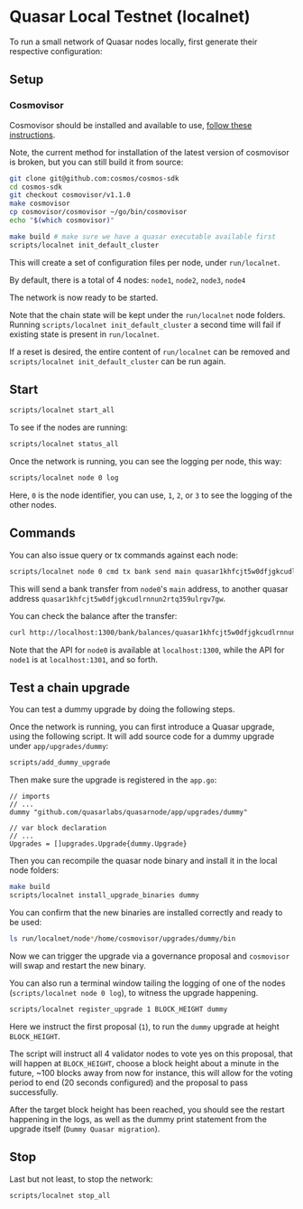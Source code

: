 
# Quasar Local Testnet (localnet)

To run a small network of Quasar nodes locally, first generate their respective configuration:

## Setup

### Cosmovisor

Cosmovisor should be installed and available to use, [follow these instructions](https://github.com/cosmos/cosmos-sdk/tree/main/cosmovisor#installation).

Note, the current method for installation of the latest version of cosmovisor is broken, but you can still build it from source:

```bash
git clone git@github.com:cosmos/cosmos-sdk
cd cosmos-sdk
git checkout cosmovisor/v1.1.0
make cosmovisor
cp cosmovisor/cosmovisor ~/go/bin/cosmovisor
echo "$(which cosmovisor)"
```

```bash
make build # make sure we have a quasar executable available first
scripts/localnet init_default_cluster
```

This will create a set of configuration files per node, under `run/localnet`.

By default, there is a total of 4 nodes: `node1`, `node2`, `node3`, `node4`

The network is now ready to be started.

Note that the chain state will be kept under the `run/localnet` node folders.
Running `scripts/localnet init_default_cluster` a second time will fail if existing state is present in `run/localnet`.

If a reset is desired, the entire content of `run/localnet` can be removed and `scripts/localnet init_default_cluster` can be run again.

## Start

```bash
scripts/localnet start_all
```

To see if the nodes are running:

```bash
scripts/localnet status_all
```

Once the network is running, you can see the logging per node, this way:

```bash
scripts/localnet node 0 log
```

Here, `0` is the node identifier, you can use, `1`, `2`, or `3` to see the logging of the other nodes.

## Commands

You can also issue query or tx commands against each node:

```bash
scripts/localnet node 0 cmd tx bank send main quasar1khfcjt5w0dfjgkcudlrnnun2rtq359ulrgv7gw 1000uqsar
```

This will send a bank transfer from `node0`'s `main` address, to another quasar address `quasar1khfcjt5w0dfjgkcudlrnnun2rtq359ulrgv7gw`.

You can check the balance after the transfer:

```bash
curl http://localhost:1300/bank/balances/quasar1khfcjt5w0dfjgkcudlrnnun2rtq359ulrgv7gw
```

Note that the API for `node0` is available at `localhost:1300`, while the API for `node1` is at `localhost:1301`, and so forth.

## Test a chain upgrade

You can test a dummy upgrade by doing the following steps.

Once the network is running, you can first introduce a Quasar upgrade, using the following script. It will add source code for a dummy upgrade under `app/upgrades/dummy`:

```bash
scripts/add_dummy_upgrade
```

Then make sure the upgrade is registered in the `app.go`:

```golang
// imports
// ...
dummy "github.com/quasarlabs/quasarnode/app/upgrades/dummy"

// var block declaration
// ...
Upgrades = []upgrades.Upgrade{dummy.Upgrade}
```

Then you can recompile the quasar node binary and install it in the local node folders:

```bash
make build
scripts/localnet install_upgrade_binaries dummy
```

You can confirm that the new binaries are installed correctly and ready to be used:

```bash
ls run/localnet/node*/home/cosmovisor/upgrades/dummy/bin
```

Now we can trigger the upgrade via a governance proposal and `cosmovisor` will swap and restart the new binary.

You can also run a terminal window tailing the logging of one of the nodes (`scripts/localnet node 0 log`), to witness the upgrade happening.

```bash
scripts/localnet register_upgrade 1 BLOCK_HEIGHT dummy
```

Here we instruct the first proposal (`1`), to run the `dummy` upgrade at height `BLOCK_HEIGHT`.

The script will instruct all 4 validator nodes to vote yes on this proposal, that will happen at `BLOCK_HEIGHT`, choose a block height about a minute in the future, ~100 blocks away from now for instance, this will allow for the voting period to end (20 seconds configured) and the proposal to pass successfully.

After the target block height has been reached, you should see the restart happening in the logs, as well as the dummy print statement from the upgrade itself (`Dummy Quasar migration`).

## Stop

Last but not least, to stop the network:

```bash
scripts/localnet stop_all
```

